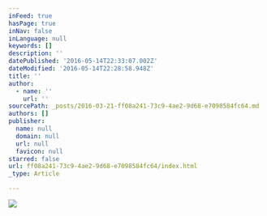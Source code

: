 ```yaml
---
inFeed: true
hasPage: true
inNav: false
inLanguage: null
keywords: []
description: ''
datePublished: '2016-05-14T22:33:07.002Z'
dateModified: '2016-05-14T22:28:58.948Z'
title: ''
author:
  - name: ''
    url: ''
sourcePath: _posts/2016-03-21-ff08a241-73c9-4ae2-9d68-e7098584fc64.md
authors: []
publisher:
  name: null
  domain: null
  url: null
  favicon: null
starred: false
url: ff08a241-73c9-4ae2-9d68-e7098584fc64/index.html
_type: Article

---
```

![](https://s3-us-west-2.amazonaws.com/the-grid-img/p/c5148139cadd769e2e293a126fda2e677d29d58b.jpg)